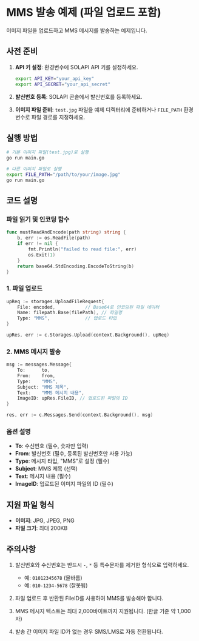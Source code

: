 # MMS 발송 예제 (파일 업로드 포함)

이미지 파일을 업로드하고 MMS 메시지를 발송하는 예제입니다.

## 사전 준비

1. **API 키 설정**: 환경변수에 SOLAPI API 키를 설정하세요.
   ```bash
   export API_KEY="your_api_key"
   export API_SECRET="your_api_secret"
   ```

2. **발신번호 등록**: SOLAPI 콘솔에서 발신번호를 등록하세요.

3. **이미지 파일 준비**: `test.jpg` 파일을 예제 디렉터리에 준비하거나 `FILE_PATH` 환경변수로 파일 경로를 지정하세요.

## 실행 방법

```bash
# 기본 이미지 파일(test.jpg)로 실행
go run main.go

# 다른 이미지 파일로 실행
export FILE_PATH="/path/to/your/image.jpg"
go run main.go
```

## 코드 설명

### 파일 읽기 및 인코딩 함수

```go
func mustReadAndEncode(path string) string {
    b, err := os.ReadFile(path)
    if err != nil {
        fmt.Println("failed to read file:", err)
        os.Exit(1)
    }
    return base64.StdEncoding.EncodeToString(b)
}
```

### 1. 파일 업로드

```go
upReq := storages.UploadFileRequest{
    File: encoded,           // Base64로 인코딩된 파일 데이터
    Name: filepath.Base(filePath), // 파일명
    Type: "MMS",             // 업로드 타입
}

upRes, err := c.Storages.Upload(context.Background(), upReq)
```

### 2. MMS 메시지 발송

```go
msg := messages.Message{
    To:      to,
    From:    from,
    Type:    "MMS",
    Subject: "MMS 제목",
    Text:    "MMS 메시지 내용",
    ImageID: upRes.FileID, // 업로드된 파일의 ID
}

res, err := c.Messages.Send(context.Background(), msg)
```

### 옵션 설명

- **To**: 수신번호 (필수, 숫자만 입력)
- **From**: 발신번호 (필수, 등록된 발신번호만 사용 가능)
- **Type**: 메시지 타입, "MMS"로 설정 (필수)
- **Subject**: MMS 제목 (선택)
- **Text**: 메시지 내용 (필수)
- **ImageID**: 업로드된 이미지 파일의 ID (필수)

## 지원 파일 형식

- **이미지**: JPG, JPEG, PNG
- **파일 크기**: 최대 200KB

## 주의사항

1. 발신번호와 수신번호는 반드시 `-`, `*` 등 특수문자를 제거한 형식으로 입력하세요.
   - 예: `01012345678` (올바름)
   - 예: `010-1234-5678` (잘못됨)

2. 파일 업로드 후 반환된 FileID를 사용하여 MMS를 발송해야 합니다.

3. MMS 메시지 텍스트는 최대 2,000바이트까지 지원됩니다. (한글 기준 약 1,000자)

4. 발송 간 이미지 파일 ID가 없는 경우 SMS/LMS로 자동 전환됩니다.

